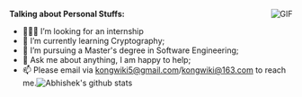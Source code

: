 <img align="right" alt="GIF" src="https://media.giphy.com/media/ES4Vcv8zWfIt2/giphy.gif" />**Talking about Personal Stuffs:**

- 👨🏽‍💻 I’m looking for an internship
- 🌱 I’m currently learning Cryptography; 
- 💼 I’m pursuing a Master's degree in Software Engineering;
- 💬 Ask me about anything, I am happy to help;
- 📫 Please email via kongwiki5@gmail.com/kongwiki@163.com to reach me.![Abhishek's github stats](https://github-readme-stats.vercel.app/api?username=KongWiki&show_icons=true&hide_border=true)

